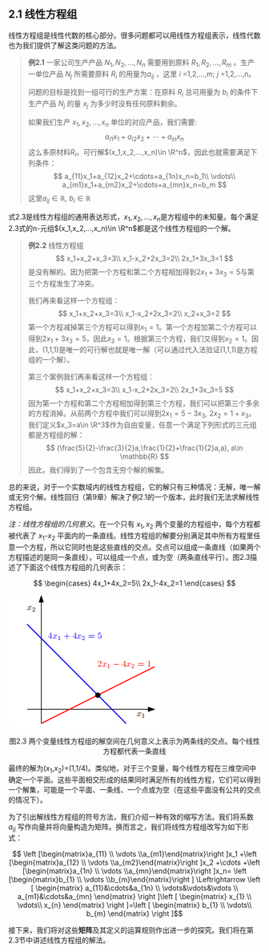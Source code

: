 
## 2.1 线性方程组
线性方程组是线性代数的核心部分。很多问题都可以用线性方程组表示，线性代数也为我们提供了解这类问题的方法。
> **例2.1**
> 一家公司生产产品 $N_1,N_2,...,N_n$ 需要用到原料 $R_1,R_2,...,R_m$ 。生产一单位产品 $N_j$ 所需要原料 $R_i$ 的用量为$a_{ij}$ ，这里 $i$ =1,2,...,m; $j$ =1,2,...,n。
>
> 问题的目标是找到一组可行的生产方案：在原料 $R_i$ 总可用量为 $b_i$ 的条件下生产产品 $N_j$ 的量 $x_j$ 为多少时没有任何原料剩余。
>
> 如果我们生产 $x_1,x_2,...,x_n$ 单位的对应产品，我们需要:
> $$
> a_{i1}x_1+a_{i2}x_2+\cdots+a_{in}x_n
> $$
> 这么多原材料$R_i$。可行解$(x_1,x_2,...,x_n)\in \R^n$，因此也就需要满足下列条件：
> $$
> a_{11}x_1+a_{12}x_2+\cdots+a_{1n}x_n=b_1\\
> \vdots\\
> a_{m1}x_1+a_{m2}x_2+\cdots+a_{mn}x_n=b_m
> $$
> 这里$a_{ij}\in \mathbb{R}$, $b_{i}\in \mathbb{R}$

式2.3是线性方程组的通用表达形式，$x_1,x_2,...,x_n$是方程组中的未知量。每个满足2.3式的n-元组$(x_1,x_2,...,x_n)\in \R^n$都是这个线性方程组的一个解。

> **例2.2**
> 线性方程组
> $$
> x_1+x_2+x_3=3\\
> x_1-x_2+2x_3=2\\
> 2x_1+3x_3=1
> $$
> 是没有解的。因为把第一个方程和第二个方程相加得到$2x_1+3x_3=5$与第三个方程发生了冲突。
>
> 我们再来看这样一个方程组：
> $$
> x_1+x_2+x_3=3\\
> x_1-x_2+2x_3=2\\
> x_2+x_3=2
> $$
> 第一个方程减掉第三个方程可以得到$x_1=1$。第一个方程加第二个方程可以得到$2x_1+3x_3=5$，因此$x_3=1$。根据第三个方程，我们又得到$x_2=1$。因此，(1,1,1)是唯一的可行解也就是唯一解（可以通过代入法验证(1,1,1)是方程组的一个解）。
> 
> 第三个案例我们再来看这样一个方程组：
> $$
> x_1+x_2+x_3=3\\
> x_1-x_2+2x_3=2\\
> 2x_1+3x_3=5
> $$
> 因为第一个方程和第二个方程相加得到第三个方程，我们可以把第三个多余的方程消掉。从前两个方程中我们可以得到$2x_1=5-3x_3$, $2x_2=1+x_3$。我们定义$x_3=a\in \R^3$作为自由变量，任意一个满足下列形式的三元组都是方程组的解：
> $$
> (\frac{5}{2}-\frac{3}{2}a,\frac{1}{2}+\frac{1}{2}a,a), a\in \mathbb{R}
> $$
> 因此，我们得到了一个包含无穷个解的解集。

总的来说，对于一个实数域内的线性方程组，它的解只有三种情况：无解，唯一解或无穷个解。线性回归（第9章）解决了例2.1的一个版本，此时我们无法求解线性方程组。

*注：线性方程组的几何意义*。在一个只有 $x_1,x_2$ 两个变量的方程组中，每个方程都被代表了 $x_1$-$x_2$ 平面内的一条直线。线性方程组的解要分别满足其中所有方程里任意一个方程，所以它同时也是这些直线的交点。交点可以组成一条直线（如果两个方程描述的是同一条直线），可以组成一个点，或为空（两条直线平行）。图2.3描述了下面这个线性方程组的几何表示：

$$
\begin{cases}
4x_1+4x_2=5\\
2x_1-4x_2=1
\end{cases}
$$

![图2.3](./attachments/2-3.png)
<center>图2.3 两个变量线性方程组的解空间在几何意义上表示为两条线的交点。每个线性方程都代表一条直线</center>

最终的解为($x_1$,$x_2$)=(1,1/4)。类似地，对于三个变量，每个线性方程在三维空间中确定一个平面。这些平面相交形成的结果同时满足所有的线性方程，它们可以得到一个解集，可能是一个平面、一条线、一个点或为空（在这些平面没有公共的交点的情况下）。
 


为了引出解线性方程组的符号方法，我们介绍一种有效的缩写方法。我们将系数 $a_{ij}$ 写作向量并将向量构造为矩阵。换而言之，我们将线性方程组改写为如下形式：

$$
\left [\begin{matrix}a_{11} \\ \vdots \\a_{m1}\end{matrix}\right ]x_1
+\left [\begin{matrix}a_{12} \\ \vdots \\a_{m2}\end{matrix}\right ]x_2
+\cdots
+\left [\begin{matrix}a_{1n} \\ \vdots \\a_{mn}\end{matrix}\right ]x_n=
\left [\begin{matrix}b_{1} \\ \vdots \\b_{m}\end{matrix}\right ]
\Leftrightarrow
\left [
    \begin{matrix}
    a_{11}&\cdots&a_{1n} \\ 
    \vdots&\vdots&\vdots \\
    a_{m1}&\cdots&a_{mn}
    \end{matrix}
\right ]\left [
    \begin{matrix}
    x_{1} \\ 
    \vdots\\
    x_{n}
    \end{matrix}
\right ]=\left [
    \begin{matrix}
    b_{1} \\ 
    \vdots\\
    b_{m}
    \end{matrix}
\right ]$$

接下来，我们将对这些**矩阵**及其定义的运算规则作出进一步的探究。我们将在第2.3节中讲述线性方程组的解法。
